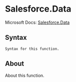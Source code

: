 ---
---

# Salesforce.Data

Microsoft Docs: [Salesforce.Data](https://docs.microsoft.com/en-us/powerquery-m/salesforce-data)

## Syntax

```
Syntax for this function.
```

## About

About this function.


